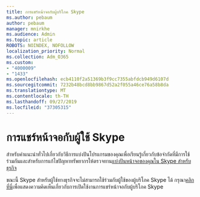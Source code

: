 ```yaml
---
title: การแชร์หน้าจอกับผู้บริโภค Skype
ms.author: pebaum
author: pebaum
manager: mnirkhe
ms.audience: Admin
ms.topic: article
ROBOTS: NOINDEX, NOFOLLOW
localization_priority: Normal
ms.collection: Adm_O365
ms.custom:
- "4000009"
- "1433"
ms.openlocfilehash: ecb4110f2a51369b3f9cc7355abfdcb949d6107d
ms.sourcegitcommit: 7232b48bcd8bb9867d52a2f055a46ce76a58b8da
ms.translationtype: MT
ms.contentlocale: th-TH
ms.lasthandoff: 09/27/2019
ms.locfileid: "37305315"
---
```

# <a name="screen-sharing-with-skype-consumer-users"></a>การแชร์หน้าจอกับผู้ใช้ Skype

สำหรับคำแนะนำทั่วไปเกี่ยวกับวิธีการแบ่งปันโปรแกรมของคุณเพื่อเรียนรู้เกี่ยวกับข้อจำกัดที่มีการใช้ร่วมกันและสำหรับการแก้ไขปัญหาทรัพยากรให้ตรวจทาน[แบ่งปันหน้าจอของคุณใน Skype สำหรับธุรกิจ](https://support.office.com/article/Share-your-screen-in-Skype-for-Business-2d436dc9-d092-4ef1-83f1-dd9f7a7cd3fc)  

ขณะนี้ Skype สำหรับผู้ใช้ทางธุรกิจจะไม่สามารถใช้ร่วมกับผู้ใช้ของผู้บริโภค Skype ได้ กรุณา[คลิกที่นี่](https://www.skypefeedback.com/forums/299913-generally-available/suggestions/12335259-enable-screen-sharing-to-consumer-skype-users)เพื่อแสดงความคิดเห็นเกี่ยวกับการเปิดใช้งานการแชร์หน้าจอกับผู้บริโภค Skype 